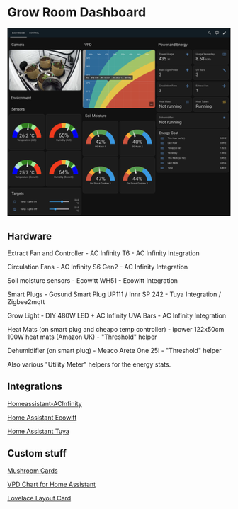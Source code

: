 # Grow Room Dashboard

![Alt text](/Screenshot.png?raw=true "Screenshot")

## Hardware

Extract Fan and Controller - AC Infinity T6 - AC Infinity Integration

Circulation Fans - AC Infinity S6 Gen2 - AC Infinity Integration

Soil moisture sensors - Ecowitt WH51 - Ecowitt Integration

Smart Plugs - Gosund Smart Plug UP111 / Innr SP 242 - Tuya Integration /
Zigbee2mqtt

Grow Light - DIY 480W LED + AC Infinity UVA Bars - AC Infinity Integration

Heat Mats (on smart plug and cheapo temp controller) - ipower 122x50cm 100W heat mats (Amazon UK) - "Threshold" helper

Dehumidifier (on smart plug) - Meaco Arete One 25l - "Threshold" helper

Also various "Utility Meter" helpers for the energy stats.

## Integrations

[Homeassistant-ACInfinity](https://github.com/dalinicus/homeassistant-acinfinity)

[Home Assistant Ecowitt](https://www.home-assistant.io/integrations/ecowitt/)

[Home Assistant Tuya](https://www.home-assistant.io/integrations/tuya/)

## Custom stuff

[Mushroom Cards](https://github.com/piitaya/lovelace-mushroom)

[VPD Chart for Home Assistant](https://github.com/mentalilll/ha-vpd-chart)

[Lovelace Layout Card](https://github.com/thomasloven/lovelace-layout-card)